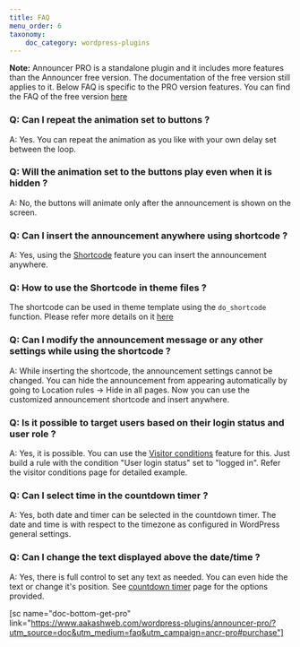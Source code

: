 ```yaml
---
title: FAQ
menu_order: 6
taxonomy:
    doc_category: wordpress-plugins
---
```


__Note:__ Announcer PRO is a standalone plugin and it includes more features than the Announcer free version. The documentation of the free version still applies to it. Below FAQ is specific to the PRO version features. You can find the FAQ of the free version [here](../faq.md)

### Q: Can I repeat the animation set to buttons ?

A: Yes. You can repeat the animation as you like with your own delay set between the loop.

### Q: Will the animation set to the buttons play even when it is hidden ?

A: No, the buttons will animate only after the announcement is shown on the screen.

### Q: Can I insert the announcement anywhere using shortcode ?

A: Yes, using the [Shortcode](./shortcodes.md) feature you can insert the announcement anywhere.

### Q: How to use the Shortcode in theme files ?

The shortcode can be used in theme template using the `do_shortcode` function. Please refer more details on it [here](https://developer.wordpress.org/reference/functions/do_shortcode/)

### Q: Can I modify the announcement message or any other settings while using the shortcode ?

A: While inserting the shortcode, the announcement settings cannot be changed. You can hide the announcement from appearing automatically by going to Location rules -> Hide in all pages. Now you can use the customized announcement shortcode and insert anywhere.

### Q: Is it possible to target users based on their login status and user role ?

A: Yes, it is possible. You can use the [Visitor conditions](./visitor-conditions.md) feature for this. Just build a rule with the condition "User login status" set to "logged in". Refer the visitor conditions page for detailed example.

### Q: Can I select time in the countdown timer ?

A: Yes, both date and timer can be selected in the countdown timer. The date and time is with respect to the timezone as configured in WordPress general settings.

### Q: Can I change the text displayed above the date/time ?

A: Yes, there is full control to set any text as needed. You can even hide the text or change it's position. See [countdown timer](./countdown-timer.md) page for the options provided.

[sc name="doc-bottom-get-pro" link="https://www.aakashweb.com/wordpress-plugins/announcer-pro/?utm_source=doc&utm_medium=faq&utm_campaign=ancr-pro#purchase"]